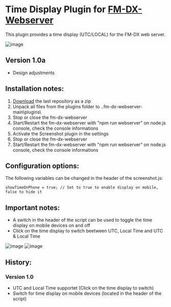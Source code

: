 # Time Display Plugin for [FM-DX-Webserver](https://github.com/NoobishSVK/fm-dx-webserver)

This plugin provides a time display (UTC/LOCAL) for the FM-DX web server.

![image](https://github.com/user-attachments/assets/85d8fb3b-d657-4376-9e06-2168bcff9206)



## Version 1.0a

- Design adjustments

## Installation notes:

1. [Download](https://github.com/Highpoint2000/webserver-time/releases) the last repository as a zip
2. Unpack all files from the plugins folder to ..fm-dx-webserver-main\plugins\ 
3. Stop or close the fm-dx-webserver
4. Start/Restart the fm-dx-webserver with "npm run webserver" on node.js console, check the console informations
5. Activate the Screenshot plugin in the settings
6. Stop or close the fm-dx-webserver
7. Start/Restart the fm-dx-webserver with "npm run webserver" on node.js console, check the console informations

## Configuration options:

The following variables can be changed in the header of the screenshot.js:

    showTimeOnPhone = true; // Set to true to enable display on mobile, false to hide it 

## Important notes:

- A switch in the header of the script can be used to toggle the time display on mobile devices on and off
- Click on the time display to switch beetween UTC, Local Time and UTC & Local Time

![image](https://github.com/user-attachments/assets/bfcc70ed-2d5d-4ddc-bc0a-de1c07c9bae5)
![image](https://github.com/user-attachments/assets/39a6c1ed-251c-4686-9ddc-7e34a7da7293)

## History:

### Version 1.0

- UTC and Local Time supportet (Click on the time display to switch)
- Switch for time display on mobile devices (located in the header of the script)
